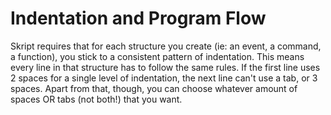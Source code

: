 # Indentation and Program Flow

Skript requires that for each structure you create (ie: an event, a command, a function), you stick to a consistent pattern of indentation. This means every line in that structure has to follow the same rules. If the first line uses 2 spaces for a single level of indentation, the next line can't use a tab, or 3 spaces. Apart from that, though, you can choose whatever amount of spaces OR tabs (not both!) that you want.
